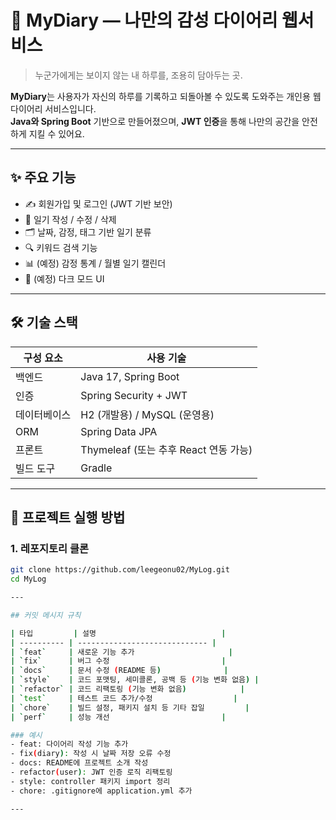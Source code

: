 # 📖 MyDiary — 나만의 감성 다이어리 웹서비스

> 누군가에게는 보이지 않는 내 하루를, 조용히 담아두는 곳.

**MyDiary**는 사용자가 자신의 하루를 기록하고 되돌아볼 수 있도록 도와주는 개인용 웹 다이어리 서비스입니다.  
**Java와 Spring Boot** 기반으로 만들어졌으며, **JWT 인증**을 통해 나만의 공간을 안전하게 지킬 수 있어요.

---

## ✨ 주요 기능

- ✍️ 회원가입 및 로그인 (JWT 기반 보안)
- 📝 일기 작성 / 수정 / 삭제
- 🗂 날짜, 감정, 태그 기반 일기 분류
- 🔍 키워드 검색 기능
- 📊 (예정) 감정 통계 / 월별 일기 캘린더
- 🌙 (예정) 다크 모드 UI

---

## 🛠 기술 스택

| 구성 요소 | 사용 기술                             |
|-----------|----------------------------------------|
| 백엔드    | Java 17, Spring Boot                   |
| 인증      | Spring Security + JWT                  |
| 데이터베이스 | H2 (개발용) / MySQL (운영용)             |
| ORM       | Spring Data JPA                        |
| 프론트    | Thymeleaf (또는 추후 React 연동 가능) |
| 빌드 도구 | Gradle                                 |

---

## 🚀 프로젝트 실행 방법

### 1. 레포지토리 클론
```bash
git clone https://github.com/leegeonu02/MyLog.git
cd MyLog

---

## 커밋 메시지 규칙

| 타입         | 설명                            |
| ---------- | ----------------------------- |
| `feat`     | 새로운 기능 추가                     |
| `fix`      | 버그 수정                         |
| `docs`     | 문서 수정 (README 등)              |
| `style`    | 코드 포맷팅, 세미콜론, 공백 등 (기능 변화 없음) |
| `refactor` | 코드 리팩토링 (기능 변화 없음)            |
| `test`     | 테스트 코드 추가/수정                  |
| `chore`    | 빌드 설정, 패키지 설치 등 기타 잡일         |
| `perf`     | 성능 개선                         |

### 예시
- feat: 다이어리 작성 기능 추가
- fix(diary): 작성 시 날짜 저장 오류 수정
- docs: README에 프로젝트 소개 작성
- refactor(user): JWT 인증 로직 리팩토링
- style: controller 패키지 import 정리
- chore: .gitignore에 application.yml 추가

---